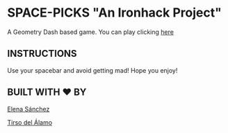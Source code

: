 # SPACE-PICKS "An Ironhack Project"

A Geometry Dash based game.
You can play clicking [here](https://elenaslmm.github.io/-Space-Picks-Videogame/)


## INSTRUCTIONS
Use your spacebar and avoid getting mad!
Hope you enjoy!
## BUILT WITH ❤️ BY

[Elena Sánchez](https://www.linkedin.com/in/elena-sanchez-l1994)

[Tirso del Álamo](https://www.linkedin.com/in/tirsodelalamomartin/)
